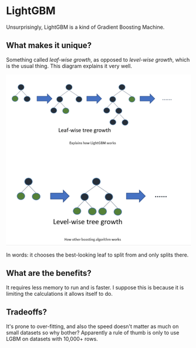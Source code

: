 # LightGBM

Unsurprisingly, LightGBM is a kind of Gradient Boosting Machine.

## What makes it unique?

Something called *leaf-wise growth*, as opposed to *level-wise growth*, which is the usual thing. This diagram explains it very well.

![](../images/leaf-wise.png)

In words: it chooses the best-looking leaf to split from and only splits there.

## What are the benefits?

It requires less memory to run and is faster. I suppose this is because it is limiting the calculations it allows itself to do.

## Tradeoffs?

It's prone to over-fitting, and also the speed doesn't matter as much on small datasets so why bother? Apparently a rule of thumb is only to use LGBM on datasets with 10,000+ rows.